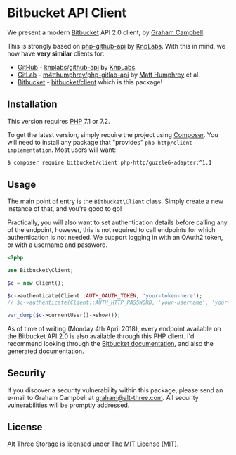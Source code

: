 # Bitbucket API Client

We present a modern [Bitbucket](https://bitbucket.org/) API 2.0 client, by [Graham Campbell](https://github.com/GrahamCampbell).

This is strongly based on [php-github-api](https://github.com/KnpLabs/php-github-api) by [KnpLabs](https://github.com/KnpLabs). With this in mind, we now have **very similar** clients for:

* [GitHub](https://github.com/) - [knplabs/github-api](https://packagist.org/packages/knplabs/github-api) by [KnpLabs](https://github.com/KnpLabs/php-github-api).
* [GitLab](https://gitlab.com/) - [m4tthumphrey/php-gitlab-api](https://packagist.org/packages/m4tthumphrey/php-gitlab-api) by [Matt Humphrey](https://github.com/m4tthumphrey) et al.
* [Bitbucket](https://bitbucket.org/) - [bitbucket/client](https://packagist.org/packages/bitbucket/client) which is this package!


## Installation

This version requires [PHP](https://php.net) 7.1 or 7.2.

To get the latest version, simply require the project using [Composer](https://getcomposer.org). You will need to install any package that "provides" `php-http/client-implementation`. Most users will want:

```bash
$ composer require bitbucket/client php-http/guzzle6-adapter:^1.1
```


## Usage

The main point of entry is the `Bitbucket\Client` class. Simply create a new instance of that, and you're good to go!

Practically, you will also want to set authentication details before calling any of the endpoint, however, this is not required to call endpoints for which authentication is not needed. We support logging in with an OAuth2 token, or with a username and password.

```php
<?php

use Bitbucket\Client;

$c = new Client();

$c->authenticate(Client::AUTH_OAUTH_TOKEN, 'your-token-here');
// $c->authenticate(Client::AUTH_HTTP_PASSWORD, 'your-username', 'your-password');

var_dump($c->currentUser()->show());
```

As of time of writing (Monday 4th April 2018), every endpoint available on the Bitbucket API 2.0 is also available through this PHP client. I'd recommend looking through the [Bitbucket documentation](https://developer.atlassian.com/bitbucket/api/2/reference/), and also the [generated documentation](https://bitbucketapi.github.io/Client/).


## Security

If you discover a security vulnerability within this package, please send an e-mail to Graham Campbell at graham@alt-three.com. All security vulnerabilities will be promptly addressed.


## License

Alt Three Storage is licensed under [The MIT License (MIT)](LICENSE).
